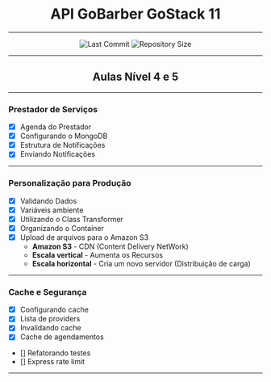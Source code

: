 # <center>API GoBarber GoStack 11</center>

---
<p align="center">

<img alt="Last Commit" src="https://img.shields.io/github/last-commit/tnazevedo/GoBarber-API-GoStack11?color=blue&style=for-the-badge"/>

<img alt="Repository Size" src="https://img.shields.io/github/repo-size/tnazevedo/GoBarber-API-GoStack11?style=for-the-badge"/>

</p>


---

## <center>Aulas Nível 4 e 5 </center>

---

### Prestador de Serviços

 - [x] Agenda do Prestador
 - [x] Configurando o MongoDB
 - [x] Estrutura de Notificações
 - [x] Enviando Notificações

---

### Personalização para Produção

- [x] Validando Dados
- [x] Variáveis ambiente
- [x] Utilizando o Class Transformer
- [x] Organizando o Container
- [x] Upload de arquivos para o Amazon S3
  - **Amazon S3**  - CDN (Content Delivery NetWork)
  - **Escala vertical** - Aumenta os Recursos
  - **Escala horizontal** - Cria um novo servidor (Distribuição de carga)

---

### Cache e Segurança

- [x] Configurando cache
- [x] Lista de providers
- [x] Invalidando cache
- [x] Cache de agendamentos
- [] Refatorando testes
- [] Express rate limit

---
